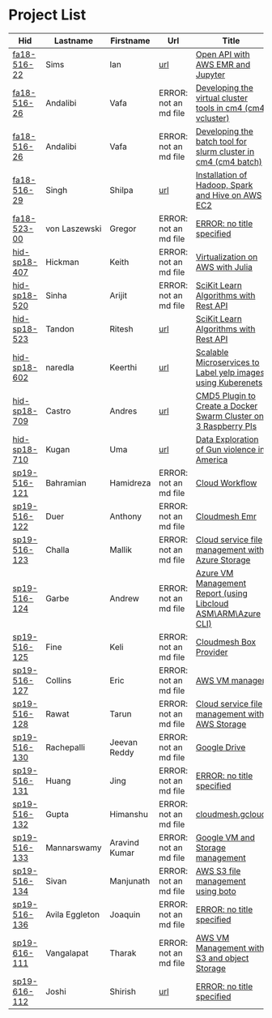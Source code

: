 # Project List

| Hid                                                                 | Lastname       | Firstname     | Url                                                                                             | Title                                                                                                                                                       |
|---------------------------------------------------------------------|----------------|---------------|-------------------------------------------------------------------------------------------------|-------------------------------------------------------------------------------------------------------------------------------------------------------------|
| [fa18-516-22](https://github.com/cloudmesh-community/fa18-516-22)   | Sims           | Ian           | [url](https://github.com/cloudmesh-community/fa18-516-22/blob/master/project-report/report.md)  | [Open API with AWS EMR and Jupyter](https://github.com/cloudmesh-community/fa18-516-22/blob/master/project-report/report.md)                                |
| [fa18-516-26](https://github.com/cloudmesh-community/fa18-516-26)   | Andalibi       | Vafa          | ERROR: not an md file                                                                           | [Developing the virtual cluster tools in cm4 (cm4 vcluster)](https://github.com/cloudmesh-community/cm/tree/master/cm4/vcluster)                            |
| [fa18-516-26](https://github.com/cloudmesh-community/fa18-516-26)   | Andalibi       | Vafa          | ERROR: not an md file                                                                           | [Developing the batch tool for slurm cluster in cm4 (cm4 batch)](https://github.com/cloudmesh-community/cm/tree/master/cm4/batch)                           |
| [fa18-516-29](https://github.com/cloudmesh-community/fa18-516-29)   | Singh          | Shilpa        | [url](https://github.com/cloudmesh-community/fa18-516-29/tree/master/project-report/report.md)  | [Installation of Hadoop, Spark and Hive on AWS EC2](https://github.com/cloudmesh-community/fa18-516-29/tree/master/project-report/report.md)                |
| [fa18-523-00](https://github.com/cloudmesh-community/fa18-523-00)   | von Laszewski  | Gregor        | ERROR: not an md file                                                                           | [ERROR: no title specified](https://github.com/cloudmesh-community/fa18-523-00/tree/master/project-report)                                                  |
| [hid-sp18-407](https://github.com/cloudmesh-community/hid-sp18-407) | Hickman        | Keith         | ERROR: not an md file                                                                           | [Virtualization on AWS with Julia](None)                                                                                                                    |
| [hid-sp18-520](https://github.com/cloudmesh-community/hid-sp18-520) | Sinha          | Arijit        | ERROR: not an md file                                                                           | [SciKit Learn Algorithms with Rest API](https://github.com/cloudmesh-community/hid-sp18-523/tree/master/project-report)                                     |
| [hid-sp18-523](https://github.com/cloudmesh-community/hid-sp18-523) | Tandon         | Ritesh        | [url](https://github.com/cloudmesh-community/hid-sp18-523/tree/master/project-report/report.md) | [SciKit Learn Algorithms with Rest API](https://github.com/cloudmesh-community/hid-sp18-523/tree/master/project-report/report.md)                           |
| [hid-sp18-602](https://github.com/cloudmesh-community/hid-sp18-602) | naredla        | Keerthi       | [url](https://github.com/cloudmesh-community/hid-sp18-602/tree/master/project-report/report.md) | [Scalable Microservices to Label yelp images using Kuberenets](https://github.com/cloudmesh-community/hid-sp18-602/tree/master/project-report/report.md)    |
| [hid-sp18-709](https://github.com/cloudmesh-community/hid-sp18-709) | Castro         | Andres        | [url](https://github.com/cloudmesh-community/hid-sp18-709/blob/master/project-report/report.md) | [CMD5 Plugin to Create a Docker Swarm Cluster on 3 Raspberry PIs](https://github.com/cloudmesh-community/hid-sp18-709/blob/master/project-report/report.md) |
| [hid-sp18-710](https://github.com/cloudmesh-community/hid-sp18-710) | Kugan          | Uma           | [url](https://github.com/cloudmesh-community/hid-sp18-710/blob/master/project-report/report.md) | [Data Exploration of Gun violence in America](https://github.com/cloudmesh-community/hid-sp18-710/blob/master/project-report/report.md)                     |
| [sp19-516-121](https://github.com/cloudmesh-community/sp19-516-121) | Bahramian      | Hamidreza     | ERROR: not an md file                                                                           | [Cloud Workflow](None)                                                                                                                                      |
| [sp19-516-122](https://github.com/cloudmesh-community/sp19-516-122) | Duer           | Anthony       | ERROR: not an md file                                                                           | [Cloudmesh Emr](None)                                                                                                                                       |
| [sp19-516-123](https://github.com/cloudmesh-community/sp19-516-123) | Challa         | Mallik        | ERROR: not an md file                                                                           | [Cloud service file management with Azure Storage](https://github.com/cloudmesh-community/sp19-516-123/blob/master/project-code/docopt)                     |
| [sp19-516-124](https://github.com/cloudmesh-community/sp19-516-124) | Garbe          | Andrew        | ERROR: not an md file                                                                           | [Azure VM Management Report (using Libcloud ASM\ARM\Azure CLI)](https://github.com/cloudmesh-community/sp19-516-124/tree/master/project-code)               |
| [sp19-516-125](https://github.com/cloudmesh-community/sp19-516-125) | Fine           | Keli          | ERROR: not an md file                                                                           | [Cloudmesh Box Provider](None)                                                                                                                              |
| [sp19-516-127](https://github.com/cloudmesh-community/sp19-516-127) | Collins        | Eric          | ERROR: not an md file                                                                           | [AWS VM manager](https://github.com/cloudmesh-community/sp19-516-127/blob/master/project_code/cloudmesh.newawsvm/cloudmesh/newawsvm/command/newawsvm.py)    |
| [sp19-516-128](https://github.com/cloudmesh-community/sp19-516-128) | Rawat          | Tarun         | ERROR: not an md file                                                                           | [Cloud service file management with AWS Storage](None)                                                                                                      |
| [sp19-516-130](https://github.com/cloudmesh-community/sp19-516-130) | Rachepalli     | Jeevan Reddy  | ERROR: not an md file                                                                           | [Google Drive](https://github.com/cloudmesh/cloudmesh-storage/tree/master/cloudmesh/storage/provider/gdrive)                                                |
| [sp19-516-131](https://github.com/cloudmesh-community/sp19-516-131) | Huang          | Jing          | ERROR: not an md file                                                                           | [ERROR: no title specified](https://github.com/hyspoc/cm/blob/master/cloudmesh/compute/libcloud/Provider.py)                                                |
| [sp19-516-132](https://github.com/cloudmesh-community/sp19-516-132) | Gupta          | Himanshu      | ERROR: not an md file                                                                           | [cloudmesh.gcloud](None)                                                                                                                                    |
| [sp19-516-133](https://github.com/cloudmesh-community/sp19-516-133) | Mannarswamy    | Aravind Kumar | ERROR: not an md file                                                                           | [Google VM and Storage management](None)                                                                                                                    |
| [sp19-516-134](https://github.com/cloudmesh-community/sp19-516-134) | Sivan          | Manjunath     | ERROR: not an md file                                                                           | [AWS S3 file management using boto](None)                                                                                                                   |
| [sp19-516-136](https://github.com/cloudmesh-community/sp19-516-136) | Avila Eggleton | Joaquin       | ERROR: not an md file                                                                           | [ERROR: no title specified](https://github.com/cloudmesh-community/sp19-516-136/tree/master/project-code/cloudmesh.azure)                                   |
| [sp19-616-111](https://github.com/cloudmesh-community/sp19-616-111) | Vangalapat     | Tharak        | ERROR: not an md file                                                                           | [AWS VM Management with S3 and object Storage](https://github.com/cloudmesh/cloudmesh-objstorage)                                                           |
| [sp19-616-112](https://github.com/cloudmesh-community/sp19-616-112) | Joshi          | Shirish       | [url](https://github.com/cloudmesh-community/sp19-616-112/blob/master/project-proposal.md)      | [ERROR: no title specified](https://github.com/cloudmesh-community/sp19-616-112/blob/master/project-proposal.md)                                            |
